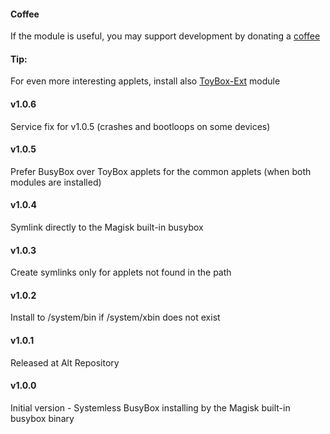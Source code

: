 #### Coffee
If the module is useful, you may support development by donating a [coffee](https://zgfg.github.io/PayPal.html)

#### Tip:
For even more interesting applets, install also [ToyBox-Ext](https://github.com/zgfg/ToyBox-Ext) module

#### v1.0.6
Service fix for v1.0.5 (crashes and bootloops on some devices)

#### v1.0.5
Prefer BusyBox over ToyBox applets for the common applets (when both modules are installed)

#### v1.0.4
Symlink directly to the Magisk built-in busybox

#### v1.0.3
Create symlinks only for applets not found in the path

#### v1.0.2
Install to /system/bin if /system/xbin does not exist

#### v1.0.1
Released at Alt Repository

#### v1.0.0
Initial version - Systemless BusyBox installing by the Magisk built-in busybox binary
